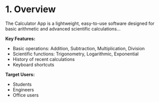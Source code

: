 # 1. Overview

The Calculator App is a lightweight, easy-to-use software designed for basic arithmetic and advanced scientific calculations...

**Key Features:**
- Basic operations: Addition, Subtraction, Multiplication, Division
- Scientific functions: Trigonometry, Logarithmic, Exponential
- History of recent calculations
- Keyboard shortcuts

**Target Users:**
- Students
- Engineers
- Office users
